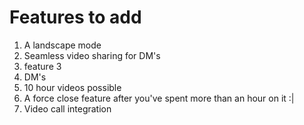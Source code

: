 # Features to add

1. A landscape mode
2. Seamless video sharing for DM's
3. feature 3
1. DM's
2. 10 hour videos possible
3. A force close feature after you've spent more than an hour on it :|
4. Video call integration